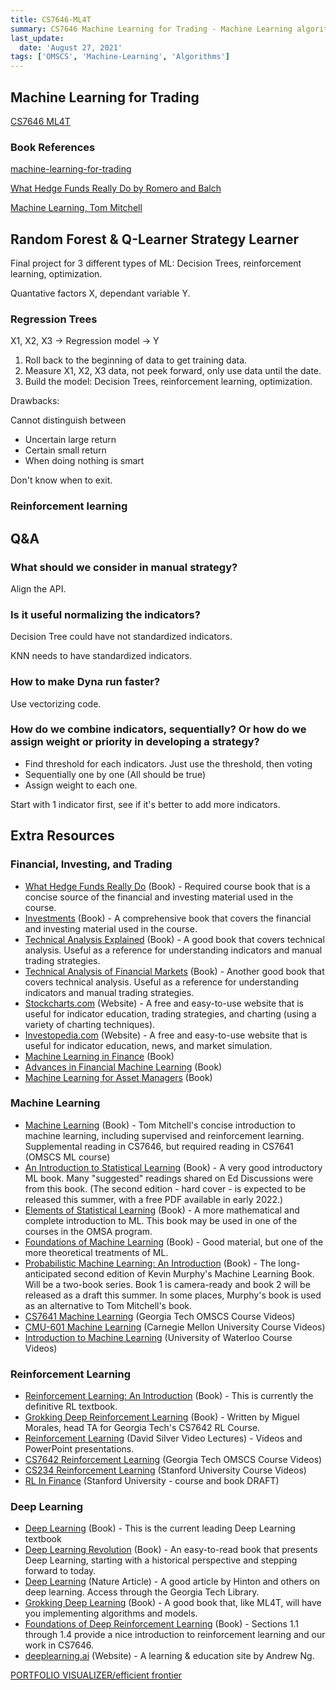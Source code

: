 ```yaml
---
title: CS7646-ML4T
summary: CS7646 Machine Learning for Trading - Machine Learning algorithms and its application
last_update:
  date: 'August 27, 2021'
tags: ['OMSCS', 'Machine-Learning', 'Algorithms']
---
```


## Machine Learning for Trading

[CS7646 ML4T](http://lucylabs.gatech.edu/ml4t/)

### Book References

[machine-learning-for-trading](https://github.com/stefan-jansen/machine-learning-for-trading)

[What Hedge Funds Really Do by Romero and Balch](https://learning.oreilly.com/library/view/what-hedge-funds/9781631570896/)

[Machine Learning, Tom Mitchell](https://www.amazon.com/gp/product/0070428077/ref=as_li_tlie=UTF8&camp=1789&creative=9325&creativeASIN=0070428077&linkCode=as2&tag=teambotsorg&linkId=TMHMI7I43WHC4O3X)

## Random Forest & Q-Learner Strategy Learner

Final project for 3 different types of ML: Decision Trees, reinforcement learning, optimization.

Quantative factors X, dependant variable Y.

### Regression Trees

X1, X2, X3 -> Regression model -> Y

1. Roll back to the beginning of data to get training data.
2. Measure X1, X2, X3 data, not peek forward, only use data until the date.
3. Build the model: Decision Trees, reinforcement learning, optimization.

Drawbacks:

Cannot distinguish between

* Uncertain large return
* Certain small return
* When doing nothing is smart

Don't know when to exit.

### Reinforcement learning

## Q&A

### What should we consider in manual strategy?

Align the API.

### Is it useful normalizing the indicators?

Decision Tree could have not standardized indicators.

KNN needs to have standardized indicators.

### How to make Dyna run faster?

Use vectorizing code.

### How do we combine indicators, sequentially? Or how do we assign weight or priority in developing a strategy?

* Find threshold for each indicators. Just use the threshold, then voting
* Sequentially one by one (All should be true)
* Assign weight to each one.

Start with 1 indicator first, see if it's better to add more indicators.

## Extra Resources

### **Financial, Investing, and Trading**

* [What Hedge Funds Really Do](https://www.amazon.com/What-Hedge-Funds-Really-Introduction/dp/1631570897) (Book) - Required course book that is a concise source of the financial and investing material used in the course.
* [Investments](https://www.amazon.com/ISE-Investments/dp/1260571157/ref=sr_1_1?crid=1INAHW066TEV0&dchild=1&keywords=investments&qid=1619046413&s=books&sprefix=investments%2Cstripbooks%2C267&sr=1-1) (Book) - A comprehensive book that covers the financial and investing material used in the course.
* [Technical Analysis Explained](https://www.amazon.com/Technical-Analysis-Explained-Fifth-Successful/dp/0071825177/ref=sr_1_3?dchild=1&keywords=technical+analysis+pring&qid=1619046492&s=books&sr=1-3) (Book) - A good book that covers technical analysis. Useful as a reference for understanding indicators and manual trading strategies.
* [Technical Analysis of Financial Markets](https://www.amazon.com/Technical-Analysis-Financial-Markets-Comprehensive/dp/0735200661/ref=sr_1_1?crid=1K3PBUGYFWTR2&dchild=1&keywords=technical+analysis+of+the+financial+markets+john+murphy&qid=1619046568&s=books&sprefix=technical+analysis+of+%2Cstripbooks%2C260&sr=1-1) (Book) - Another good book that covers technical analysis. Useful as a reference for understanding indicators and manual trading strategies.
* [Stockcharts.com](http://stockcharts.com/) (Website) - A free and easy-to-use website that is useful for indicator education, trading strategies, and charting (using a variety of charting techniques).
* [Investopedia.com](http://investopedia.com/) (Website) - A free and easy-to-use website that is useful for indicator education, news, and market simulation.
* [Machine Learning in Finance](https://www.springer.com/gp/book/9783030410674) (Book)
* [Advances in Financial Machine Learning](https://www.amazon.com/Advances-Financial-Machine-Learning-Marcos/dp/1119482089/ref=sr_1_3?dchild=1&keywords=Marcos+López+de+Prado&qid=1602523085&sr=8-3) (Book)
* [Machine Learning for Asset Managers](https://www.amazon.com/Machine-Learning-Managers-Elements-Quantitative/dp/1108792898/ref=pd_sbs_14_1/136-3286759-6155153?_encoding=UTF8&pd_rd_i=1108792898&pd_rd_r=bca5d62b-2ff7-46a5-88fd-b5aedb643c17&pd_rd_w=khA6N&pd_rd_wg=US0c5&pf_rd_p=b65ee94e-1282-43fc-a8b1-8bf931f6dfab&pf_rd_r=W3AK9JS15VZ2CF6XW7G4&psc=1&refRID=W3AK9JS15VZ2CF6XW7G4) (Book)

### **Machine Learning**

* [Machine Learning](https://www.amazon.com/Machine-Learning-Tom-M-Mitchell/dp/1259096955/ref=sr_1_4?dchild=1&keywords=mitchell+machine+learning&qid=1619046855&s=books&sr=1-4) (Book) - Tom Mitchell's concise introduction to machine learning, including supervised and reinforcement learning. Supplemental reading in CS7646, but required reading in CS7641 (OMSCS ML course)
* [An Introduction to Statistical Learning](https://www.statlearning.com/) (Book) - A very good introductory ML book. Many "suggested" readings shared on Ed Discussions were from this book. (The second edition - hard cover - is expected to be released this summer, with a free PDF available in early 2022.)
* [Elements of Statistical Learning](https://web.stanford.edu/~hastie/ElemStatLearn/) (Book) - A more mathematical and complete introduction to ML. This book may be used in one of the courses in the OMSA program.
* [Foundations of Machine Learning](https://cs.nyu.edu/~mohri/mlbook/) (Book) - Good material, but one of the more theoretical treatments of ML.
* [Probabilistic Machine Learning: An Introduction](https://probml.github.io/pml-book/book1.html) (Book) - The long-anticipated second edition of Kevin Murphy's Machine Learning Book. Will be a two-book series. Book 1 is camera-ready and book 2 will be released as a draft this summer. In some places, Murphy's book is used as an alternative to Tom Mitchell's book.
* [CS7641 Machine Learning](http://omscs.gatech.edu/cs-7641-machine-learning-course-videos) (Georgia Tech OMSCS Course Videos)
* [CMU-601 Machine Learning](https://www.cs.cmu.edu/~ninamf/courses/601sp15/lectures.shtml) (Carnegie Mellon University Course Videos)
* [Introduction to Machine Learning](https://www.youtube.com/playlist?list=PLdAoL1zKcqTW-uzoSVBNEecKHsnug_M0k) (University of Waterloo Course Videos)

### **Reinforcement Learning**

* [Reinforcement Learning: An Introduction](http://www.incompleteideas.net/book/the-book-2nd.html) (Book) - This is currently the definitive RL textbook.
* [Grokking Deep Reinforcement Learning](https://www.oreilly.com/library/view/grokking-deep-reinforcement/9781617295454/) (Book) - Written by Miguel Morales, head TA for Georgia Tech's CS7642 RL Course.
* [Reinforcement Learning](https://deepmind.com/learning-resources/-introduction-reinforcement-learning-david-silver) (David Silver Video Lectures) - Videos and PowerPoint presentations.
* [CS7642 Reinforcement Learning](https://omscs.gatech.edu/cs-7642-reinforcement-learning-course-videos) (Georgia Tech OMSCS Course Videos)
* [CS234 Reinforcement Learning](https://www.youtube.com/playlist?list=PLoROMvodv4rOSOPzutgyCTapiGlY2Nd8u) (Stanford University Course Videos)
* [RL In Finance](http://web.stanford.edu/class/cme241/) (Stanford University - course and book DRAFT)

### **Deep Learning**

* [Deep Learning](https://www.deeplearningbook.org/) (Book) - This is the current leading Deep Learning textbook
* [Deep Learning Revolution](https://www.amazon.com/Deep-Learning-Revolution-MIT-Press/dp/026203803X) (Book) - An easy-to-read book that presents Deep Learning, starting with a historical perspective and stepping forward to today.
* [Deep Learning](https://www.nature.com/articles/nature14539) (Nature Article) - A good article by Hinton and others on deep learning. Access through the Georgia Tech Library.
* [Grokking Deep Learning](https://www.oreilly.com/library/view/grokking-deep-learning/9781617293702/) (Book) - A good book that, like ML4T, will have you implementing algorithms and models.
* [Foundations of Deep Reinforcement Learning](https://www.oreilly.com/library/view/foundations-of-deep/9780135172490/) (Book) - Sections 1.1 through 1.4 provide a nice introduction to reinforcement learning and our work in CS7646.
* [deeplearning.ai](http://deeplearning.ai/) (Website) - A learning & education site by Andrew Ng.

[PORTFOLIO VISUALIZER/efficient frontier](https://www.portfoliovisualizer.com/)
